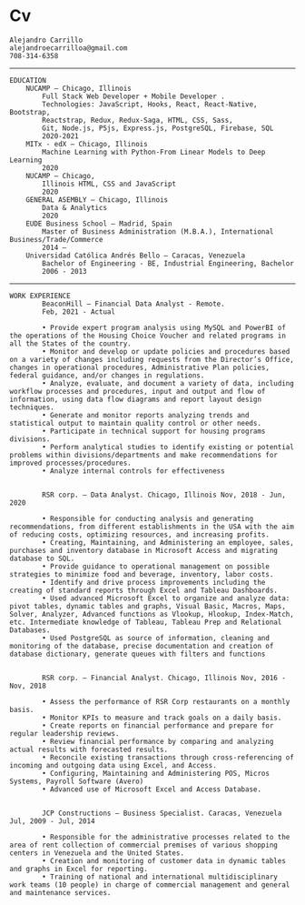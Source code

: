# Cv

	Alejandro Carrillo
	alejandroecarrilloa@gmail.com
	708-314-6358
--------------	
	
	EDUCATION
		NUCAMP – Chicago, Illinois
			Full Stack Web Developer + Mobile Developer .
			Technologies: JavaScript, Hooks, React, React-Native, Bootstrap, 
			Reactstrap, Redux, Redux-Saga, HTML, CSS, Sass, 			 
			Git, Node.js, P5js, Express.js, PostgreSQL, Firebase, SQL
			2020-2021
		MITx - edX – Chicago, Illinois
			Machine Learning with Python-From Linear Models to Deep Learning
			2020
		NUCAMP – Chicago, 
			Illinois HTML, CSS and JavaScript 
			2020
		GENERAL ASEMBLY – Chicago, Illinois 
			Data & Analytics
			2020 
		EUDE Business School – Madrid, Spain
			Master of Business Administration (M.B.A.), International Business/Trade/Commerce 
			2014 –
		Universidad Católica Andrés Bello – Caracas, Venezuela 
			Bachelor of Engineering - BE, Industrial Engineering, Bachelor 
			2006 - 2013
-----------


	WORK EXPERIENCE
			BeaconHill – Financial Data Analyst - Remote.
			Feb, 2021 - Actual
			
			• Provide expert program analysis using MySQL and PowerBI of the operations of the Housing Choice Voucher and related programs in all the States of the country.
			• Monitor and develop or update policies and procedures based on a variety of changes including requests from the Director’s Office, changes in operational procedures, Administrative Plan policies, federal guidance, and/or changes in regulations.
			• Analyze, evaluate, and document a variety of data, including workflow processes and procedures, input and output and flow of information, using data flow diagrams and report layout design techniques.
			• Generate and monitor reports analyzing trends and statistical output to maintain quality control or other needs.
			• Participate in technical support for housing programs divisions.
			• Perform analytical studies to identify existing or potential problems within divisions/departments and make recommendations for improved processes/procedures.
			• Analyze internal controls for effectiveness
			
			
			RSR corp. – Data Analyst. Chicago, Illinois Nov, 2018 - Jun, 2020
			
			• Responsible for conducting analysis and generating recommendations, from different establishments in the USA with the aim of reducing costs, optimizing resources, and increasing profits.
			• Creating, Maintaining, and Administering an employee, sales, purchases and inventory database in Microsoft Access and migrating database to SQL.
			• Provide guidance to operational management on possible strategies to minimize food and beverage, inventory, labor costs.
			• Identify and drive process improvements including the creating of standard reports through Excel and Tableau Dashboards.
			• Used advanced Microsoft Excel to organize and analyze data: pivot tables, dynamic tables and graphs, Visual Basic, Macros, Maps, Solver, Analyzer, Advanced functions as Vlookup, Hlookup, Index-Match, etc. Intermediate knowledge of Tableau, Tableau Prep and Relational Databases.
			• Used PostgreSQL as source of information, cleaning and monitoring of the database, precise documentation and creation of database dictionary, generate queues with filters and functions
			
			
			RSR corp. – Financial Analyst. Chicago, Illinois Nov, 2016 - Nov, 2018
			
			• Assess the performance of RSR Corp restaurants on a monthly basis.
			• Monitor KPIs to measure and track goals on a daily basis.
			• Create reports on financial performance and prepare for regular leadership reviews.
			• Review financial performance by comparing and analyzing actual results with forecasted results.
			• Reconcile existing transactions through cross-referencing of incoming and outgoing data using Excel, and Access.
			• Configuring, Maintaining and Administering POS, Micros Systems, Payroll Software (Avero)
			• Advanced use of Microsoft Excel and Access Database.
			
			
			JCP Constructions – Business Specialist. Caracas, Venezuela Jul, 2009 - Jul, 2014
			
			• Responsible for the administrative processes related to the area of rent collection of commercial premises of various shopping centers in Venezuela and the United States.
			• Creation and monitoring of customer data in dynamic tables and graphs in Excel for reporting.
			• Training of national and international multidisciplinary work teams (10 people) in charge of commercial management and general and maintenance services.
